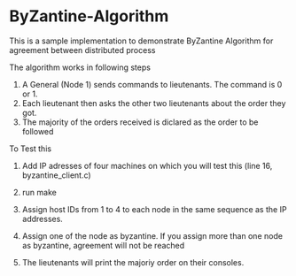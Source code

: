 # ByZantine-Algorithm
This is a sample implementation to demonstrate ByZantine Algorithm for agreement between distributed process


The algorithm works in following steps


1. A General (Node 1) sends commands to lieutenants. The command is 0 or 1.
2. Each lieutenant then asks the other two lieutenants about the order they got.
3. The majority of the orders received is diclared as the order to be followed



To Test this

1. Add IP adresses of four machines on which you will test this (line 16, byzantine_client.c)

2. run make

3. Assign host IDs from 1 to 4 to each node in the same sequence as the IP addresses.

4. Assign one of the node as byzantine. If you assign more than one node as byzantine, agreement will not be reached

5. The lieutenants will print the majoriy order on their consoles.


